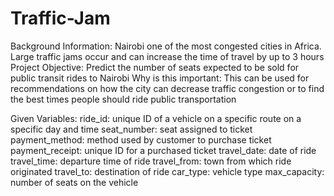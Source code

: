 # Traffic-Jam
Background Information:
 Nairobi one of the most congested cities in Africa. Large traffic jams occur and can increase the time of travel by up to 3 hours
Project Objective: 
Predict the number of seats expected to be sold for public transit rides to Nairobi 
Why is this important:
This can be used for recommendations on how the city can decrease traffic congestion or to find the best times people should ride public transportation

Given Variables:
ride_id: unique ID of a vehicle on a specific route on a specific day and time
seat_number: seat assigned to ticket
payment_method: method used by customer to purchase ticket
payment_receipt: unique ID for a purchased ticket 
travel_date: date of ride
travel_time: departure time of ride
travel_from: town from which ride originated
travel_to: destination of ride
car_type: vehicle type
max_capacity: number of seats on the vehicle
